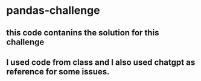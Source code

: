 # pandas-challenge

## this code contanins the solution for this challenge

## I used code from class and I also used chatgpt as reference for some issues.

